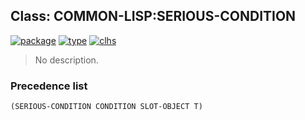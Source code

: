 ## Class: COMMON-LISP:SERIOUS-CONDITION
[![package](https://img.shields.io/badge/Package-COMMON--LISP-5f9ea0.svg?style=social&colorA=999999)](../) [![type](https://img.shields.io/badge/Type-Class-5f9ea0.svg?style=social&colorA=999999)](../#class) [![clhs](https://img.shields.io/badge/CLHS-SERIOUS--CONDITION-5f9ea0.svg?style=social&colorA=999999)](http://www.lispworks.com/documentation/HyperSpec/Body/e_seriou.htm) 

> No description.

### Precedence list
```
(SERIOUS-CONDITION CONDITION SLOT-OBJECT T)
```
